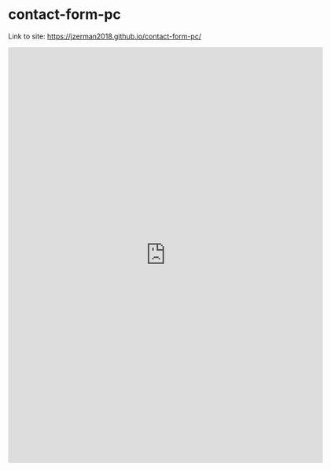 # contact-form-pc

Link to site: https://jzerman2018.github.io/contact-form-pc/


<iframe
        src="https://docs.google.com/forms/d/e/1FAIpQLSciED804So3e_yzlnwSfaHvH4_5PszR0875ABPcnNyVtczhKA/viewform?embedded=true"
        width="640" height="846" frameborder="0">Loading…</iframe>
